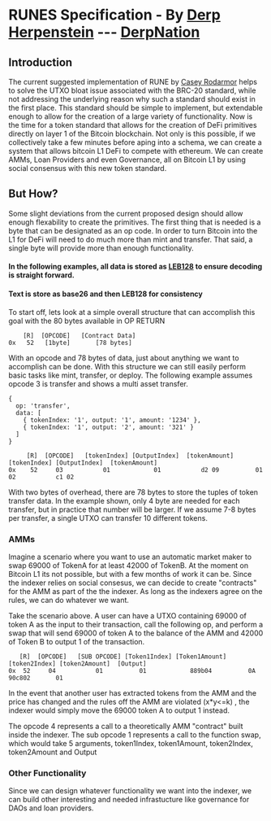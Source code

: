 # RUNES Specification - By [Derp Herpenstein](https://twitter.com/0xDerpNation) --- [DerpNation](https://www.derpnation.xyz/)

## Introduction
 The current suggested implementation of RUNE by [Casey Rodarmor](https://rodarmor.com/blog/runes/) helps to solve the UTXO bloat issue associated with the BRC-20 standard, while not addressing the underlying reason why such a standard should exist in the first place. This standard should be simple to implement, but extendable enough to allow for the creation of a large variety of functionality. Now is the time for a token standard that allows for the creation of DeFi primitives directly on layer 1 of the Bitcoin blockchain. Not only is this possible, if we collectively take a few minutes before aping into a schema, we can create a system that allows bitcoin L1 DeFi to compete with ethereum.  We can create AMMs, Loan Providers and even Governance, all on Bitcoin L1 by using social consensus with this new token standard.

 ## But How?
 Some slight deviations from the current proposed design should allow enough flexability to create the primitives.  The first thing that is needed is a byte that can be designated as an op code.  In order to turn Bitcoin into the L1 for DeFi will need to do much more than mint and transfer. That said, a single byte will provide more than enough functionality.  
 #### In the following examples, all data is stored as [LEB128](https://en.wikipedia.org/wiki/LEB128) to ensure decoding is straight forward.
 #### Text is store as base26 and then LEB128 for consistency

 To start off, lets look at a simple overall structure that can accomplish this goal with the 80 bytes available in OP RETURN

 ```
     [R]  [OPCODE]   [Contract Data]
0x   52   [1byte]       [78 bytes]
```
With an opcode and 78 bytes of data, just about anything we want to accomplish can be done. With this structure we can still easily perform basic tasks like mint, transfer, or deploy. The following example assumes opcode 3 is transfer and shows a multi asset transfer. 
```
{
  op: 'transfer',
  data: [
    { tokenIndex: '1', output: '1', amount: '1234' },
    { tokenIndex: '1', output: '2', amount: '321' }
  ]
}
```

```
     [R]  [OPCODE]   [tokenIndex] [OutputIndex]  [tokenAmount]  [tokenIndex] [OutputIndex]  [tokenAmount]  
0x    52     03           01            01           d2 09          01            02           c1 02
```

With two bytes of overhead, there are 78 bytes to store the tuples of token transfer data. In the example shown, only 4 byte are needed for each transfer, but in practice that number will be larger.  If we assume 7-8 bytes per transfer, a single UTXO can transfer 10 different tokens.  


### AMMs
 Imagine a scenario where you want to use an automatic market maker to swap 69000 of TokenA for at least 42000 of TokenB.  At the moment on Bitcoin L1 its not possible, but with a few months of work it can be. Since the indexer relies on social consesus, we can decide to create "contracts" for the AMM as part of the the indexer.  As long as the indexers agree on the rules, we can do whatever we want.
 
  
  Take the scenario above.  A user can have a UTXO containing 69000 of token A as the input to their transaction, call the following op, and perform a swap that will send 69000 of token A to the balance of the AMM and 42000 of Token B to output 1 of the transaction. 

```
   [R]  [OPCODE]   [SUB OPCODE] [Token1Index] [Token1Amount] [token2Index] [token2Amount]  [Output]
0x  52     04           01          01            889b04          0A            90c802       01
```
In the event that another user has extracted tokens from the AMM and the price has changed and the rules off the AMM are violated (x*y<=k) , the indexer would simply move the 69000 token A to output 1 instead.

The opcode 4 represents a call to a theoretically AMM "contract" built inside the indexer.  The sub opcode 1 represents a call to the function swap, which would take 5 arguments, token1Index, token1Amount, token2Index, token2Amount and Output

### Other Functionality
Since we can design whatever functionality we want into the indexer, we can build other interesting and needed infrastucture like governance for DAOs and loan providers.  
